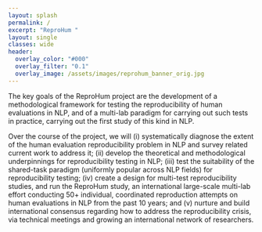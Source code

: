 ```yaml
---
layout: splash
permalink: /
excerpt: "ReproHum "
layout: single
classes: wide
header:
  overlay_color: "#000"
  overlay_filter: "0.1"
  overlay_image: /assets/images/reprohum_banner_orig.jpg
---
```


The key goals of the ReproHum project are the development of a methodological framework for testing the reproducibility of human evaluations in NLP, and of a multi-lab paradigm for carrying out such tests in practice, carrying out the first study of this kind in NLP.

Over the course of the project, we will (i) systematically diagnose the extent of the human evaluation reproducibility problem in NLP and survey related current work to address it; (ii) develop the theoretical and methodological underpinnings for reproducibility testing in NLP; (iii) test the suitability of the shared-task paradigm (uniformly popular across NLP fields) for reproducibility testing; (iv) create a design for multi-test reproducibility studies, and run the ReproHum study, an international large-scale multi-lab effort conducting 50+ individual, coordinated reproduction attempts on human evaluations in NLP from the past 10 years; and (v) nurture and build international consensus regarding how to address the reproducibility crisis, via technical meetings and growing an international network of researchers.


<!-- 
# The ReproHum Project
The ReproHum projects aims to define, measure, and improve reproducibility in the field of Natural Language Processing.  The project is funded under [EPSRC grant EP/V05645X/1](https://gow.epsrc.ukri.org/NGBOViewGrant.aspx?GrantRef=EP/V05645X/1).  Reproducibility is one of the cornerstones of scientific research yet experimentla results for NLP systems are seldom reproduced.  Even when they are, results tend to be worse than in the original publication.

The ReproHum project aims improve the current reproducibility situation in NLP.  The main goals are:
* Diagnose the extent of the reproducibility problem in NLP and identify barriers to carrying out replication work.
* Develop a methodological framework for testing the reproducibility of human evaluations in NLP.
* Design then perform the ReproHum multi-lab study where partner labs reproduce human evaluation results from the last 10 years, covering a variety of areas within NLP.  In addition, continue the ReproGen shared task.
* Provide guidance on reproducibility to the NLP community and build a concensus within the community on how NLP as a field can continue to improve in this regard.

The project is funded under [EPSRC grant EP/V05645X/1](https://gow.epsrc.ukri.org/NGBOViewGrant.aspx?GrantRef=EP/V05645X/1).



## Project overview
The project will take place over the 18 months from April 2022.  There are six work packages.


### Survey of NLP researchers
We will shortly be conducting a surveys on the attitudes towards reproducibility in NLP, as well as the barriers that are faced by researchers.


### ReproGen
The ReproGen shared task was first run as [ReproGen 2021](https://reprogen.github.io/2021) and is being run again as [ReproGen 2022](https://reprogen.github.io).  There are two tracks, one where participants can attempt reproduction of human or automated evaluations from a common list of published papers, and a second where participants can reproduct their own prior work.


### Multi-lab reproducibility study
A major part of the ReproHum project is a large multi-lab study where partner labs from across the world will reproduce results from a variety of papers from the last 10 years.  We are still open to new partner labs joining, please contact the organisers (links above).

Partner labs will run reproductions of prior results from a selection of papers.  For each paper, reproduction will by attempted by two labs in the first [degree of reproducibility](https://aclanthology.org/2020.inlg-1.24), with evaluation in increasing degree applied to any papers that are reproducable in a lower degree.


### Quantified Reproducibility Assessment
To obtain a single score estimating the degree of reproducibility of a given system and evaluation measure we will carry out a quantified reproducibility assessment (Belz, 2021).  We will calculate the coefficient of variation with adjustment for small sample size.  Code implementation can be found [here](https://github.com/asbelz/coeff-var) 


## ReproHum project & pre-project
* Anya Belz, Maja Popović, and Simon Mille. 2022.  [Quantified reproducibility assessment of nlp results](https://arxiv.org/abs/2204.05961)

* Anya Belz, Shubham Agarwal, Anastasia Shimorina, and Ehud Reiter. 2021a. [A systematic review of re-producibility research in natural language processing](https://aclanthology.org/2021.eacl-main.29).  In Proceedings of the 16th Conference of the European Chapter of the Association for Computational Linguistics: Main Volume, pages 381–393, Online.  Association for Computational Linguistics.


## Other interesting papers on reproduction

* Anya Belz, Anastasia Shimorina, Shubham Agarwal, and Ehud Reiter. 2021b.  [The ReproGen shared task on reproducibility of human evaluations in NLG: Overview and results](https://aclanthology.org/2021.inlg-1.24). In Proceedings of the 14th International Conference on Natural Language Generation, pages 249–258, Aberdeen, Scotland, UK.  Association for Computational Linguistics.

* Margot Mieskes, Karën Fort, Aurélie Névéol, Cyril Grouin, and Kevin Cohen. 2019. [Community perspective on replicability in natural language processing](https://aclanthology.org/R19-1089). In Proceedings of the International Conference on Recent Advances in Natural Language Processing (RANLP 2019), pages 768–775, Varna, Bulgaria.  INCOMA Ltd.

* Monya Baker. 2016. [Is there a reproducibility crisis?](https://www.nature.com/articles/533452a)  Nature, 533:452–454

* Open Science Collaboration. 2015.  [Estimating the reproducibility of psychological science](https://www.science.org/doi/10.1126/science.aac4716), 349(6251).

-->
